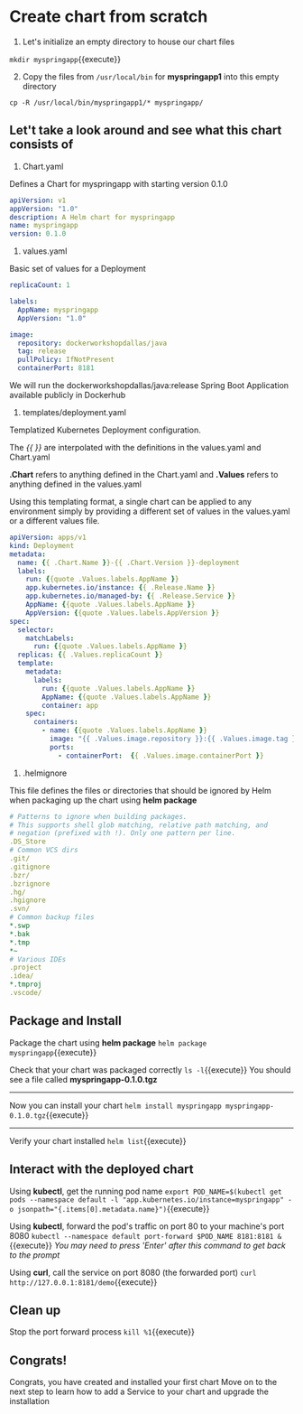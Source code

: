 # Create chart from scratch

1. Let's initialize an empty directory to house our chart files

  `mkdir myspringapp`{{execute}}

2. Copy the files from `/usr/local/bin` for **myspringapp1** into this empty directory

  `cp -R /usr/local/bin/myspringapp1/* myspringapp/`

## Let't take a look around and see what this chart consists of

1. Chart.yaml

  Defines a Chart for myspringapp with starting version 0.1.0

  ```yaml
  apiVersion: v1
  appVersion: "1.0"
  description: A Helm chart for myspringapp
  name: myspringapp
  version: 0.1.0
  ```

1. values.yaml

  Basic set of values for a Deployment

  ```yaml
  replicaCount: 1

  labels:
    AppName: myspringapp
    AppVersion: "1.0"

  image:
    repository: dockerworkshopdallas/java
    tag: release
    pullPolicy: IfNotPresent
    containerPort: 8181
  ```

  We will run the dockerworkshopdallas/java:release Spring Boot Application available publicly in Dockerhub

1. templates/deployment.yaml

  Templatized Kubernetes Deployment configuration.

  The *{{ }}* are interpolated with the definitions in the values.yaml and Chart.yaml

  **.Chart** refers to anything defined in the Chart.yaml and **.Values** refers to anything defined in the values.yaml

  Using this templating format, a single chart can be applied to any environment simply by providing a different set of values in the values.yaml or a different values file.

  ```yaml
  apiVersion: apps/v1
  kind: Deployment
  metadata:
    name: {{ .Chart.Name }}-{{ .Chart.Version }}-deployment
    labels:
      run: {{quote .Values.labels.AppName }}
      app.kubernetes.io/instance: {{ .Release.Name }}
      app.kubernetes.io/managed-by: {{ .Release.Service }}
      AppName: {{quote .Values.labels.AppName }}
      AppVersion: {{quote .Values.labels.AppVersion }}
  spec:
    selector:
      matchLabels:
        run: {{quote .Values.labels.AppName }}
    replicas: {{ .Values.replicaCount }}
    template:
      metadata:
        labels:
          run: {{quote .Values.labels.AppName }}
          AppName: {{quote .Values.labels.AppName }}
          container: app
      spec:
        containers:
          - name: {{quote .Values.labels.AppName }}
            image: "{{ .Values.image.repository }}:{{ .Values.image.tag }}"
            ports:
              - containerPort:  {{ .Values.image.containerPort }}
  ```

1. .helmignore

  This file defines the files or directories that should be ignored by Helm when packaging up the chart using **helm package**

  ```yaml
  # Patterns to ignore when building packages.
  # This supports shell glob matching, relative path matching, and
  # negation (prefixed with !). Only one pattern per line.
  .DS_Store
  # Common VCS dirs
  .git/
  .gitignore
  .bzr/
  .bzrignore
  .hg/
  .hgignore
  .svn/
  # Common backup files
  *.swp
  *.bak
  *.tmp
  *~
  # Various IDEs
  .project
  .idea/
  *.tmproj
  .vscode/
  ```

## Package and Install

Package the chart using **helm package**
`helm package myspringapp`{{execute}}

Check that your chart was packaged correctly
`ls -l`{{execute}}
You should see a file called **myspringapp-0.1.0.tgz**

---

Now you can install your chart
`helm install myspringapp myspringapp-0.1.0.tgz`{{execute}}

---

Verify your chart installed
`helm list`{{execute}}

## Interact with the deployed chart

Using **kubectl**, get the running pod name
`export POD_NAME=$(kubectl get pods --namespace default -l "app.kubernetes.io/instance=myspringapp" -o jsonpath="{.items[0].metadata.name}")`{{execute}}

Using **kubectl**, forward the pod's traffic on port 80 to your machine's port 8080
`kubectl --namespace default port-forward $POD_NAME 8181:8181 &`{{execute}}
*You may need to press 'Enter' after this command to get back to the prompt*

Using **curl**, call the service on port 8080 (the forwarded port)
`curl http://127.0.0.1:8181/demo`{{execute}}

## Clean up

Stop the port forward process
`kill %1`{{execute}}

## Congrats!

Congrats, you have created and installed your first chart
Move on to the next step to learn how to add a Service to your chart and upgrade the installation

